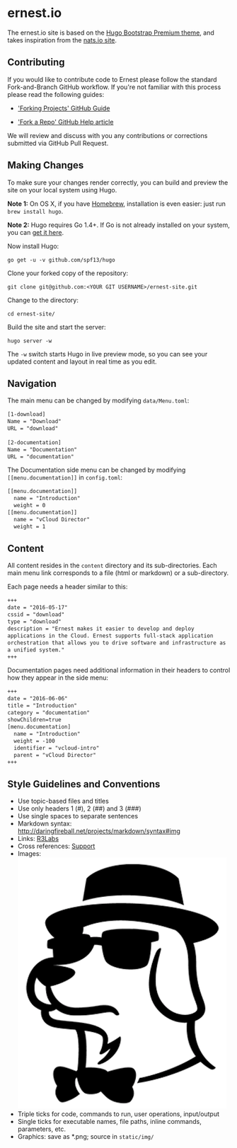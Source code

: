 # ernest.io

The ernest.io site is based on the [Hugo Bootstrap Premium theme](https://github.com/appernetic/hugo-bootstrap-premium), and takes inspiration from the [nats.io site](http://nats.io).

## Contributing

If you would like to contribute code to Ernest please follow the standard Fork-and-Branch GitHub workflow. If you're not familiar with this process please read the following guides:

* ['Forking Projects' GitHub Guide](https://guides.github.com/activities/forking/)

* ['Fork a Repo' GitHub Help article](https://help.github.com/articles/fork-a-repo/)

We will review and discuss with you any contributions or corrections submitted via GitHub Pull Request.

## Making Changes

To make sure your changes render correctly, you can build and preview the site on your local system using Hugo. 

**Note 1:** On OS X, if you have [Homebrew](http://brew.sh/), installation is even easier: just run `brew install hugo`.

**Note 2:** Hugo requires Go 1.4+. If Go is not already installed on your system, you can [get it here](https://golang.org/dl/).

Now install Hugo:

```
go get -u -v github.com/spf13/hugo
```

Clone your forked copy of the repository:

```
git clone git@github.com:<YOUR GIT USERNAME>/ernest-site.git
```

Change to the directory:

```
cd ernest-site/
```

Build the site and start the server:

```
hugo server -w
```

The `-w` switch starts Hugo in live preview mode, so you can see your updated content and layout in real time as you edit.

## Navigation

The main menu can be changed by modifying `data/Menu.toml`:

```
[1-download]
Name = "Download"
URL = "download"

[2-documentation]
Name = "Documentation"
URL = "documentation"
```

The Documentation side menu can be changed by modifying `[[menu.documentation]]` in `config.toml`:

```
[[menu.documentation]]
  name = "Introduction"
  weight = 0
[[menu.documentation]]
  name = "vCloud Director"
  weight = 1
```

## Content

All content resides in the `content` directory and its sub-directories. Each main menu link corresponds to a file (html or markdown) or a sub-directory.

Each page needs a header similar to this:

```
+++
date = "2016-05-17"
cssid = "download"
type = "download"
description = "Ernest makes it easier to develop and deploy applications in the Cloud. Ernest supports full-stack application orchestration that allows you to drive software and infrastructure as a unified system."
+++
```

Documentation pages need additional information in their headers to control how they appear in the side menu:

```
+++
date = "2016-06-06"
title = "Introduction"
category = "documentation"
showChildren=true
[menu.documentation]
  name = "Introduction"
  weight = -100
  identifier = "vcloud-intro"
  parent = "vCloud Director"
+++
```

## Style Guidelines and Conventions

* Use topic-based files and titles
* Use only headers 1 (#), 2 (##) and 3 (###)
* Use single spaces to separate sentences
* Markdown syntax: http://daringfireball.net/projects/markdown/syntax#img
 * Links: [R3Labs](http://r3labs.io/)
 * Cross references: [Support](/support/)
 * Images: ![dog](/img/ernest-dog.png)
* Triple ticks for code, commands to run, user operations, input/output
* Single ticks for executable names, file paths, inline commands, parameters, etc.
* Graphics: save as *.png; source in `static/img/`
